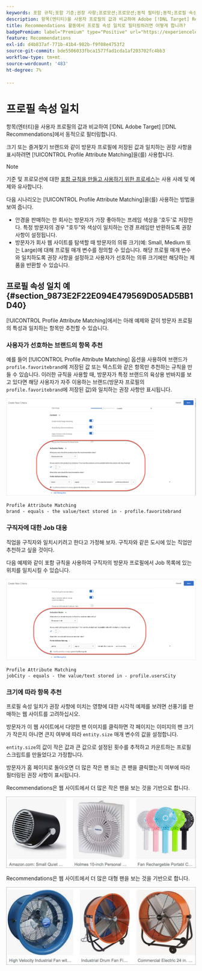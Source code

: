 ```yaml
---
keywords: 포함 규칙;포함 기준;권장 사항;프로모션;프로모션;동적 필터링;동적;프로필 속성 일치
description: 항목(엔티티)을 사용자 프로필의 값과 비교하여 Adobe [!DNL Target] Recommendations에서 동적으로 필터링하는 방법을 알아봅니다.
title: Recommendations 활동에서 프로필 속성 일치로 필터링하려면 어떻게 합니까?
badgePremium: label="Premium" type="Positive" url="https://experienceleague.adobe.com/docs/target/using/introduction/intro.html?lang=en#premium newtab=true" tooltip="Target Premium에 포함된 내용을 확인합니다."
feature: Recommendations
exl-id: d4b837af-771b-41b4-982b-f9f08e4753f2
source-git-commit: bde5506033fbca1577fad1cda1af203702fc4bb3
workflow-type: tm+mt
source-wordcount: '483'
ht-degree: 7%

---
```


# 프로필 속성 일치

항목(엔터티)을 사용자 프로필의 값과 비교하여 [!DNL Adobe Target] [!DNL Recommendations]에서 동적으로 필터링합니다.

크기 또는 즐겨찾기 브랜드와 같이 방문자 프로필에 저장된 값과 일치하는 권장 사항을 표시하려면 [!UICONTROL Profile Attribute Matching]을(를) 사용합니다.

>[!NOTE]
>
>기준 및 프로모션에 대한 [포함 규칙을 만들고 사용하기 위한 프로세스](/help/main/c-recommendations/c-algorithms/use-dynamic-and-static-inclusion-rules.md)는 사용 사례 및 예제와 유사합니다.

다음 시나리오는 [!UICONTROL Profile Attribute Matching]을(를) 사용하는 방법을 보여 줍니다.

* 안경을 판매하는 한 회사는 방문자가 가장 좋아하는 프레임 색상을 &#39;호두&#39;로 저장한다. 특정 방문자의 경우 &quot;호두&quot;와 색상이 일치하는 안경 프레임만 반환하도록 권장 사항이 설정됩니다.
* 방문자가 회사 웹 사이트를 탐색할 때 방문자의 의류 크기(예: Small, Medium 또는 Large)에 대해 프로필 매개 변수를 정의할 수 있습니다. 해당 프로필 매개 변수와 일치하도록 권장 사항을 설정하고 사용자가 선호하는 의류 크기에만 해당하는 제품을 반환할 수 있습니다.

## 프로필 속성 일치 예 {#section_9873E2F22E094E479569D05AD5BB1D40}

[!UICONTROL Profile Attribute Matching]에서는 아래 예제와 같이 방문자 프로필의 특성과 일치하는 항목만 추천할 수 있습니다.

### 사용자가 선호하는 브랜드의 항목 추천

예를 들어 [!UICONTROL Profile Attribute Matching] 옵션을 사용하여 브랜드가 `profile.favoritebrand`에 저장된 값 또는 텍스트와 같은 항목만 추천하는 규칙을 만들 수 있습니다. 이러한 규칙을 사용할 때, 방문자가 특정 브랜드의 육상용 반바지를 보고 있다면 해당 사용자가 자주 이용하는 브랜드(방문자 프로필의 `profile.favoritebrand`에 저장된 값)와 일치하는 권장 사항만 표시됩니다.

![즐겨 찾는 브랜드](/help/main/c-recommendations/c-algorithms/assets/favorite-brand.png)

```
Profile Attribute Matching
brand - equals - the value/text stored in - profile.favoritebrand
```

### 구직자에 대한 Job 대응

직업을 구직자와 일치시키려고 한다고 가정해 보자. 구직자와 같은 도시에 있는 직업만 추천하고 싶을 것이다.

다음 예제와 같이 포함 규칙을 사용하여 구직자의 방문자 프로필에서 Job 목록에 있는 위치를 일치시킬 수 있습니다.

![사용자의 구/군/시](/help/main/c-recommendations/c-algorithms/assets/city.png)

```
Profile Attribute Matching
jobCity - equals - the value/text stored in - profile.usersCity
```

### 크기에 따라 항목 추천

프로필 속성 일치가 권장 사항에 미치는 영향에 대한 시각적 예제를 보려면 선풍기를 판매하는 웹 사이트를 고려하십시오.

방문자가 이 웹 사이트에서 다양한 팬 이미지를 클릭하면 각 페이지는 이미지의 팬 크기가 작은지 아니면 큰지 여부에 따라 `entity.size` 매개 변수의 값을 설정합니다.

`entity.size`의 값이 작은 값과 큰 값으로 설정된 횟수를 추적하고 카운트하는 프로필 스크립트를 만들었다고 가정합니다.

방문자가 홈 페이지로 돌아오면 더 많은 작은 팬 또는 큰 팬을 클릭했는지 여부에 따라 필터링된 권장 사항이 표시됩니다.

Recommendations은 웹 사이트에서 더 많은 작은 팬을 보는 것을 기반으로 합니다.

![소규모 팬 추천](/help/main/c-recommendations/c-algorithms/assets/small-fans.png)

Recommendations은 웹 사이트에서 더 많은 대형 팬을 보는 것을 기반으로 합니다.

![대규모 팬 추천](/help/main/c-recommendations/c-algorithms/assets/large-fans.png)
